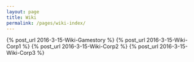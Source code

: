 ```yaml
---
layout: page
title: Wiki
permalink: /pages/wiki-index/
---
```


{% post_url 2016-3-15-Wiki-Gamestory %}
{% post_url 2016-3-15-Wiki-Corp1 %}
{% post_url 2016-3-15-Wiki-Corp2 %}
{% post_url 2016-3-15-Wiki-Corp3 %}
